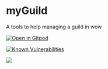 # myGuild
A tools to help managing a guild in wow

[![Open in Gitpod](https://gitpod.io/button/open-in-gitpod.svg)](https://gitpod.io/#https://github.com/jbwittner/myGuild/tree/develop)

[![Known Vulnerabilities](https://snyk.io/test/github/jbwittner/myGuild/badge.svg)](https://snyk.io/test/github/jbwittner/myGuild)


![](https://github.com/jbwittner/myGuild/workflows/Project%20CI/badge.svg)
